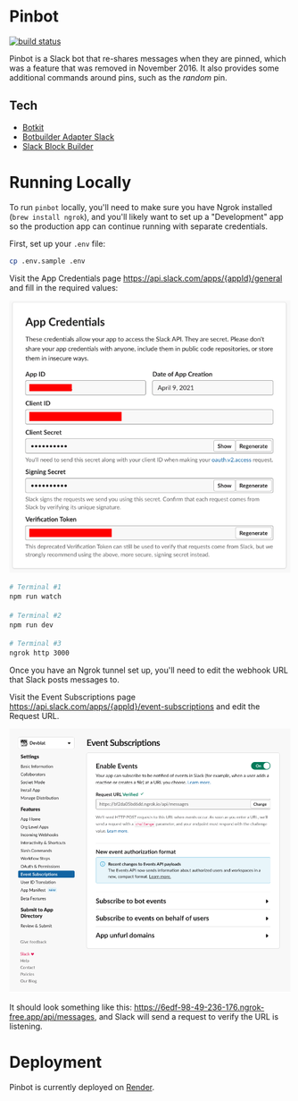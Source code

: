 # Pinbot

<a href="https://github.com/brandongregoryscott/pinbot/actions/workflows/build.yml">
    <img alt="build status" src="https://github.com/brandongregoryscott/pinbot/actions/workflows/build.yml/badge.svg"/>
</a>

Pinbot is a Slack bot that re-shares messages when they are pinned, which was a feature that was removed in November 2016. It also provides some additional commands around pins, such as the _random_ pin.

## Tech

-   [Botkit](https://github.com/howdyai/botkit)
-   [Botbuilder Adapter Slack](https://github.com/howdyai/botkit/tree/main/packages/botbuilder-adapter-slack)
-   [Slack Block Builder](https://github.com/raycharius/slack-block-builder)

# Running Locally

To run `pinbot` locally, you'll need to make sure you have Ngrok installed (`brew install ngrok`), and you'll likely want to set up a "Development" app so the production app can continue running with separate credentials.

First, set up your `.env` file:

```sh
cp .env.sample .env
```

Visit the App Credentials page https://api.slack.com/apps/{appId}/general and fill in the required values:

![App Credentials](./AppCredentials.png)

```sh
# Terminal #1
npm run watch

# Terminal #2
npm run dev

# Terminal #3
ngrok http 3000
```

Once you have an Ngrok tunnel set up, you'll need to edit the webhook URL that Slack posts messages to.

Visit the Event Subscriptions page https://api.slack.com/apps/{appId}/event-subscriptions and edit the Request URL.

![Event Subscriptions page](./EventSubscriptions.png)

It should look something like this: https://6edf-98-49-236-176.ngrok-free.app/api/messages, and Slack will send a request to verify the URL is listening.

# Deployment

Pinbot is currently deployed on [Render](https://render.com/).
